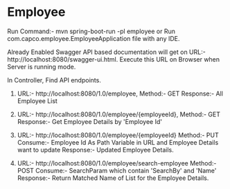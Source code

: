 # Employee
Run Command:- mvn spring-boot-run -pl employee or Run com.capco.employee.EmployeeApplication file with any IDE.

Already Enabled Swagger API based documentation will get on URL:- http://localhost:8080/swagger-ui.html. Execute this URL on Browser when Server is running mode.

In Controller, Find API endpoints.

1. URL:- http://localhost:8080/1.0/employee,  Method:- GET
    Response:- All Employee List
   
2. URL:- http://localhost:8080/1.0/employee/{employeeId}, Method:- GET
    Response:- Get Employee Details by 'Employee Id'
   
3. URL:- http://localhost:8080/1.0/employee/{employeeId} Method:- PUT
    Consume:- Employee Id As Path Variable in URL and Employee Details want to update
    Response:- Updated Employee Details.
   
4. URL:- http://localhost:8080/1.0/employee/search-employee Method:- POST
    Consume:- SearchParam which contain 'SearchBy' and 'Name'
    Response:- Return Matched Name of List for the Employee Details. 